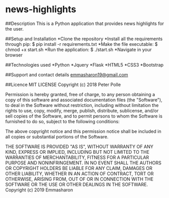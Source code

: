 # news-highlights

##Description
This is a Python application that provides news highlights for the user.

##Setup and Installation 
*Clone the repository
*Install all the requirements through pip: $ pip install -r requirements.txt
*Make the file executable: $ chmod +x start.sh
*Run the application: $ ./start.sh
*Navigate in your browser 

##Technologies used
*Python 
*Jquery 
*Flask 
*HTML5 
*CSS3 
*Bootstrap

##Support and contact details
emmasharon19@gmail.com

##Licence
MIT LICENSE
Copyright (c) 2018 Peter Polle

Permission is hereby granted, free of charge, to any person obtaining a copy of this software and associated documentation files (the "Software"), to deal in the Software without restriction, including without limitation the rights to use, copy, modify, merge, publish, distribute, sublicense, and/or sell copies of the Software, and to permit persons to whom the Software is furnished to do so, subject to the following conditions:

The above copyright notice and this permission notice shall be included in all copies or substantial portions of the Software.

THE SOFTWARE IS PROVIDED "AS IS", WITHOUT WARRANTY OF ANY KIND, EXPRESS OR IMPLIED, INCLUDING BUT NOT LIMITED TO THE WARRANTIES OF MERCHANTABILITY, FITNESS FOR A PARTICULAR PURPOSE AND NONINFRINGEMENT. IN NO EVENT SHALL THE AUTHORS OR COPYRIGHT HOLDERS BE LIABLE FOR ANY CLAIM, DAMAGES OR OTHER LIABILITY, WHETHER IN AN ACTION OF CONTRACT, TORT OR OTHERWISE, ARISING FROM, OUT OF OR IN CONNECTION WITH THE SOFTWARE OR THE USE OR OTHER DEALINGS IN THE SOFTWARE. 
Copyright (c) 2019 Emmasharon

